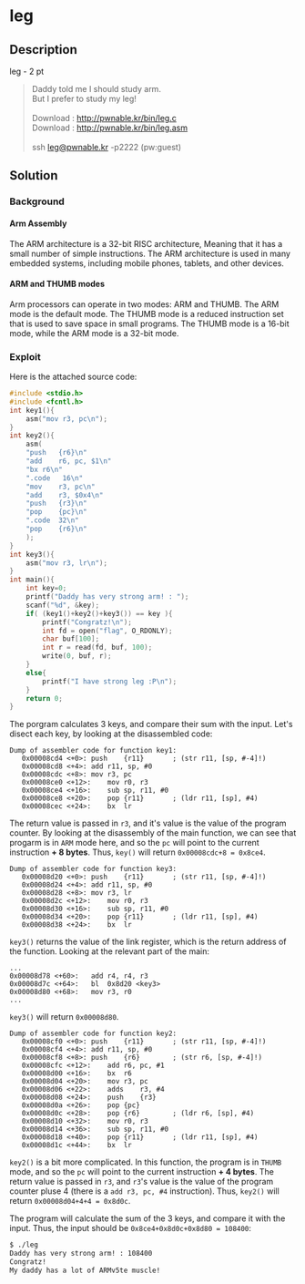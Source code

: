 # leg

## Description

leg - 2 pt

> Daddy told me I should study arm. <br>
> But I prefer to study my leg! <br> <br>
> Download : http://pwnable.kr/bin/leg.c <br>
> Download : http://pwnable.kr/bin/leg.asm <br> <br>
> ssh leg@pwnable.kr -p2222 (pw:guest)

## Solution

### Background

#### Arm Assembly

The ARM architecture is a 32-bit RISC architecture, Meaning that it has a small number of simple instructions. The ARM architecture is used in many embedded systems, including mobile phones, tablets, and other devices.

#### ARM and THUMB modes    

Arm processors can operate in two modes: ARM and THUMB. The ARM mode is the default mode. The THUMB mode is a reduced instruction set that is used to save space in small programs. The THUMB mode is a 16-bit mode, while the ARM mode is a 32-bit mode. 



### Exploit

Here is the attached source code:

```c
#include <stdio.h>
#include <fcntl.h>
int key1(){
	asm("mov r3, pc\n");
}
int key2(){
	asm(
	"push	{r6}\n"
	"add	r6, pc, $1\n"
	"bx	r6\n"
	".code   16\n"
	"mov	r3, pc\n"
	"add	r3, $0x4\n"
	"push	{r3}\n"
	"pop	{pc}\n"
	".code	32\n"
	"pop	{r6}\n"
	);
}
int key3(){
	asm("mov r3, lr\n");
}
int main(){
	int key=0;
	printf("Daddy has very strong arm! : ");
	scanf("%d", &key);
	if( (key1()+key2()+key3()) == key ){
		printf("Congratz!\n");
		int fd = open("flag", O_RDONLY);
		char buf[100];
		int r = read(fd, buf, 100);
		write(0, buf, r);
	}
	else{
		printf("I have strong leg :P\n");
	}
	return 0;
}
```

The porgram calculates 3 keys, and compare their sum with the input. Let's disect each key, by looking at the disassembled code:

```arm
Dump of assembler code for function key1:
   0x00008cd4 <+0>:	push	{r11}		; (str r11, [sp, #-4]!)
   0x00008cd8 <+4>:	add	r11, sp, #0
   0x00008cdc <+8>:	mov	r3, pc
   0x00008ce0 <+12>:	mov	r0, r3
   0x00008ce4 <+16>:	sub	sp, r11, #0
   0x00008ce8 <+20>:	pop	{r11}		; (ldr r11, [sp], #4)
   0x00008cec <+24>:	bx	lr

```

The return value is passed in `r3`, and it's value is the value of the program counter. By looking at the disassembly of the main function, we can see that progarm is in `ARM` mode here, and so the `pc` will point to the current instruction **+ 8 bytes**. Thus, `key()` will return  `0x00008cdc+8 = 0x8ce4`.

```arm
Dump of assembler code for function key3:
   0x00008d20 <+0>:	push	{r11}		; (str r11, [sp, #-4]!)
   0x00008d24 <+4>:	add	r11, sp, #0
   0x00008d28 <+8>:	mov	r3, lr
   0x00008d2c <+12>:	mov	r0, r3
   0x00008d30 <+16>:	sub	sp, r11, #0
   0x00008d34 <+20>:	pop	{r11}		; (ldr r11, [sp], #4)
   0x00008d38 <+24>:	bx	lr
```

`key3()` returns the value of the link register, which is the return address of the function. Looking at the relevant part of the main:

```arm
...
0x00008d78 <+60>:	add	r4, r4, r3
0x00008d7c <+64>:	bl	0x8d20 <key3>
0x00008d80 <+68>:	mov	r3, r0
...
```

`key3()` will return `0x00008d80`.

```arm
Dump of assembler code for function key2:
   0x00008cf0 <+0>:	push	{r11}		; (str r11, [sp, #-4]!)
   0x00008cf4 <+4>:	add	r11, sp, #0
   0x00008cf8 <+8>:	push	{r6}		; (str r6, [sp, #-4]!)
   0x00008cfc <+12>:	add	r6, pc, #1
   0x00008d00 <+16>:	bx	r6
   0x00008d04 <+20>:	mov	r3, pc
   0x00008d06 <+22>:	adds	r3, #4
   0x00008d08 <+24>:	push	{r3}
   0x00008d0a <+26>:	pop	{pc}
   0x00008d0c <+28>:	pop	{r6}		; (ldr r6, [sp], #4)
   0x00008d10 <+32>:	mov	r0, r3
   0x00008d14 <+36>:	sub	sp, r11, #0
   0x00008d18 <+40>:	pop	{r11}		; (ldr r11, [sp], #4)
   0x00008d1c <+44>:	bx	lr
```

`key2()` is a bit more complicated. In this function, the program is in `THUMB` mode, and so the `pc` will point to the current instruction **+ 4 bytes**. The return value is passed in `r3`, and `r3`'s value is the value of the program counter pluse 4 (there is a `add r3, pc, #4` instruction). Thus, `key2()` will return `0x00008d04+4+4 = 0x8d0c`.

The program will calculate the sum of the 3 keys, and compare it with the input. Thus, the input should be `0x8ce4+0x8d0c+0x8d80 = 108400`:

```bash
$ ./leg
Daddy has very strong arm! : 108400
Congratz!
My daddy has a lot of ARMv5te muscle!
```
